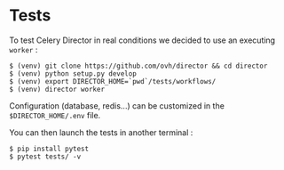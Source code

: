 Tests
=====

To test Celery Director in real conditions we decided to use an executing `worker` :

```
$ (venv) git clone https://github.com/ovh/director && cd director
$ (venv) python setup.py develop
$ (venv) export DIRECTOR_HOME=`pwd`/tests/workflows/
$ (venv) director worker
```

Configuration (database, redis...) can be customized in the `$DIRECTOR_HOME/.env` file.

You can then launch the tests in another terminal :

```
$ pip install pytest
$ pytest tests/ -v
```
